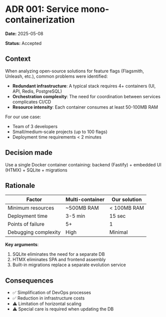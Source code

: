 # ADR 001: Service mono-containerization

**Date:** 2025-05-08

**Status:** Accepted

## Context

When analyzing open-source solutions for feature flags (Flagsmith, Unleash, etc.), common problems were identified:

- **Redundant infrastructure**: A typical stack requires 4+ containers (UI, API, Redis, PostgreSQL)
- **Orchestration complexity**: The need for coordination between services complicates CI/CD
- **Resource intensity**: Each container consumes at least 50-100MB RAM

For our use case:

- Team of 3 developers
- Small/medium-scale projects (up to 100 flags)
- Deployment time requirements < 2 minutes

## Decision made

Use a single Docker container containing:
backend (Fastify) + embedded UI (HTMX) + SQLite + migrations

## Rationale

| Factor               | Multi-container | Our solution |
| -------------------- | --------------- | ------------ |
| Minimum resources    | ~500MB RAM      | < 100MB RAM  |
| Deployment time      | 3-5 min         | 15 sec       |
| Points of failure    | 5+              | 1            |
| Debugging complexity | High            | Minimal      |

**Key arguments**:

1. SQLite eliminates the need for a separate DB
2. HTMX eliminates SPA and frontend assembly
3. Built-in migrations replace a separate evolution service

## Consequences

- ✅ Simplification of DevOps processes
- ✅ Reduction in infrastructure costs
- ⚠️ Limitation of horizontal scaling
- ⚠️ Special care is required when updating the DB
